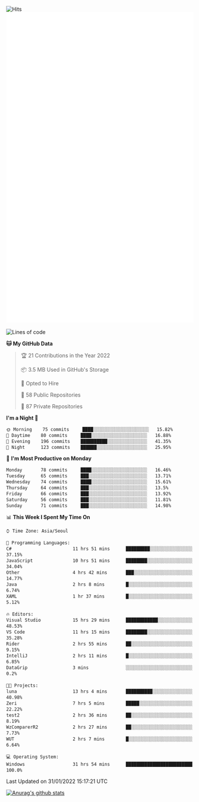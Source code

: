 ![Hits](https://hits.seeyoufarm.com/api/count/incr/badge.svg?url=https%3A%2F%2Fgithub.com%2Fkokose1234&count_bg=%2379C83D&title_bg=%23555555&icon=apple.svg&icon_color=%23E7E7E7&title=hits&edge_flat=false)
<br/>
![Metrics](https://github.com/kokose1234/kokose1234/blob/main/github-metrics.svg)

<!--START_SECTION:waka-->
![Lines of code](https://img.shields.io/badge/From%20Hello%20World%20I%27ve%20Written-8%20Million%20lines%20of%20code-blue)

**🐱 My GitHub Data** 

> 🏆 21 Contributions in the Year 2022
 > 
> 📦 3.5 MB Used in GitHub's Storage 
 > 
> 💼 Opted to Hire
 > 
> 📜 58 Public Repositories 
 > 
> 🔑 87 Private Repositories  
 > 
**I'm a Night 🦉** 

```text
🌞 Morning    75 commits     ████░░░░░░░░░░░░░░░░░░░░░   15.82% 
🌆 Daytime    80 commits     ████░░░░░░░░░░░░░░░░░░░░░   16.88% 
🌃 Evening    196 commits    ██████████░░░░░░░░░░░░░░░   41.35% 
🌙 Night      123 commits    ██████░░░░░░░░░░░░░░░░░░░   25.95%

```
📅 **I'm Most Productive on Monday** 

```text
Monday       78 commits     ████░░░░░░░░░░░░░░░░░░░░░   16.46% 
Tuesday      65 commits     ███░░░░░░░░░░░░░░░░░░░░░░   13.71% 
Wednesday    74 commits     ████░░░░░░░░░░░░░░░░░░░░░   15.61% 
Thursday     64 commits     ███░░░░░░░░░░░░░░░░░░░░░░   13.5% 
Friday       66 commits     ███░░░░░░░░░░░░░░░░░░░░░░   13.92% 
Saturday     56 commits     ███░░░░░░░░░░░░░░░░░░░░░░   11.81% 
Sunday       71 commits     ███░░░░░░░░░░░░░░░░░░░░░░   14.98%

```


📊 **This Week I Spent My Time On** 

```text
⌚︎ Time Zone: Asia/Seoul

💬 Programming Languages: 
C#                       11 hrs 51 mins      █████████░░░░░░░░░░░░░░░░   37.15% 
JavaScript               10 hrs 51 mins      ████████░░░░░░░░░░░░░░░░░   34.04% 
Other                    4 hrs 42 mins       ███░░░░░░░░░░░░░░░░░░░░░░   14.77% 
Java                     2 hrs 8 mins        █░░░░░░░░░░░░░░░░░░░░░░░░   6.74% 
XAML                     1 hr 37 mins        █░░░░░░░░░░░░░░░░░░░░░░░░   5.12%

🔥 Editors: 
Visual Studio            15 hrs 29 mins      ████████████░░░░░░░░░░░░░   48.53% 
VS Code                  11 hrs 15 mins      ████████░░░░░░░░░░░░░░░░░   35.28% 
Rider                    2 hrs 55 mins       ██░░░░░░░░░░░░░░░░░░░░░░░   9.15% 
IntelliJ                 2 hrs 11 mins       █░░░░░░░░░░░░░░░░░░░░░░░░   6.85% 
DataGrip                 3 mins              ░░░░░░░░░░░░░░░░░░░░░░░░░   0.2%

🐱‍💻 Projects: 
luna                     13 hrs 4 mins       ██████████░░░░░░░░░░░░░░░   40.98% 
Zeri                     7 hrs 5 mins        █████░░░░░░░░░░░░░░░░░░░░   22.22% 
test2                    2 hrs 36 mins       ██░░░░░░░░░░░░░░░░░░░░░░░   8.19% 
WzComparerR2             2 hrs 27 mins       ██░░░░░░░░░░░░░░░░░░░░░░░   7.73% 
WUT                      2 hrs 7 mins        █░░░░░░░░░░░░░░░░░░░░░░░░   6.64%

💻 Operating System: 
Windows                  31 hrs 54 mins      █████████████████████████   100.0%

```


 Last Updated on 31/01/2022 15:17:21 UTC
<!--END_SECTION:waka-->

[![Anurag's github stats](https://github-readme-stats.vercel.app/api?username=kokose1234&theme=dracula)](https://github.com/anuraghazra/github-readme-stats)



	
